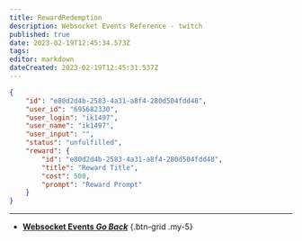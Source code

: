 ```yaml
---
title: RewardRedemption
description: Websocket Events Reference - twitch
published: true
date: 2023-02-19T12:45:34.573Z
tags: 
editor: markdown
dateCreated: 2023-02-19T12:45:31.537Z
---
```


```json
{
    "id": "e80d2d4b-2583-4a31-a8f4-280d504fdd48",
    "user_id": "695682330",
    "user_login": "ik1497",
    "user_name": "ik1497",
    "user_input": "",
    "status": "unfulfilled",
    "reward": {
        "id": "e80d2d4b-2583-4a31-a8f4-280d504fdd48",
        "title": "Reward Title",
        "cost": 500,
        "prompt": "Reward Prompt"
    }
}
```

---

- [<i class="mdi mdi-chevron-left"></i>**Websocket Events *Go Back***](/Servers-Clients/WebSocket-Server/Events)
{.btn-grid .my-5}